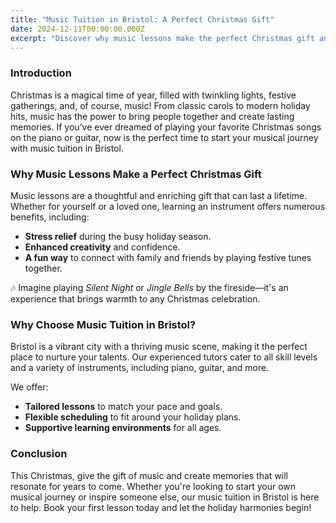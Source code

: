```yaml
---
title: "Music Tuition in Bristol: A Perfect Christmas Gift"
date: 2024-12-11T00:00:00.000Z
excerpt: "Discover why music lessons make the perfect Christmas gift and how music tuition in Bristol can help you or your loved ones start a magical musical journey."
---
```


### Introduction

Christmas is a magical time of year, filled with twinkling lights, festive gatherings, and, of course, music! From classic carols to modern holiday hits, music has the power to bring people together and create lasting memories. If you’ve ever dreamed of playing your favorite Christmas songs on the piano or guitar, now is the perfect time to start your musical journey with music tuition in Bristol.

### Why Music Lessons Make a Perfect Christmas Gift

Music lessons are a thoughtful and enriching gift that can last a lifetime. Whether for yourself or a loved one, learning an instrument offers numerous benefits, including:

- **Stress relief** during the busy holiday season.
- **Enhanced creativity** and confidence.
- **A fun way** to connect with family and friends by playing festive tunes together.

🎶 Imagine playing *Silent Night* or *Jingle Bells* by the fireside—it's an experience that brings warmth to any Christmas celebration.

### Why Choose Music Tuition in Bristol?

Bristol is a vibrant city with a thriving music scene, making it the perfect place to nurture your talents. Our experienced tutors cater to all skill levels and a variety of instruments, including piano, guitar, and more.

We offer:

- **Tailored lessons** to match your pace and goals.
- **Flexible scheduling** to fit around your holiday plans.
- **Supportive learning environments** for all ages.

### Conclusion

This Christmas, give the gift of music and create memories that will resonate for years to come. Whether you're looking to start your own musical journey or inspire someone else, our music tuition in Bristol is here to help. Book your first lesson today and let the holiday harmonies begin!
